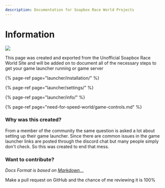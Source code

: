 ```yaml
---
description: Documentation for Soapbox Race World Projects
---
```


# Information

![](.gitbook/assets/sbrw-512.png)

This page was created and exported from the Unofficial Soapbox Race World Site and will be added on to document all of the necessary steps to get your game launcher running or game server

{% page-ref page="launcher/installation/" %}

{% page-ref page="launcher/settings/" %}

{% page-ref page="launcher/info/" %}

{% page-ref page="need-for-speed-world/game-controls.md" %}



### Why was this created?

From a member of the community the same question is asked a lot about setting up their game launcher. Since there are common issues in the game launcher links are posted through the discord chat but many people simply don't check. So this was created to end that mess.

### Want to contribute?

_Docs Format is based on_ [_Markdown_](https://commonmark.org/help/)\_\_

Make a pull request on GitHub and the chance of me reviewing it is 100%

